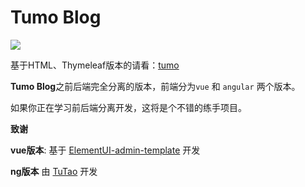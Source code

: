 # Tumo Blog 

![](http://cdn.tycoding.cn/tumo.png)

基于HTML、Thymeleaf版本的请看：[tumo](https://github.com/TyCoding/tumo)

**Tumo Blog**之前后端完全分离的版本，前端分为`vue` 和 `angular` 两个版本。

如果你正在学习前后端分离开发，这将是个不错的练手项目。

**致谢**

**vue版本**: 基于 [ElementUI-admin-template](https://github.com/PanJiaChen/vue-admin-template) 开发

**ng版本** 由 [TuTao](https://github.com/yutao331763646) 开发
